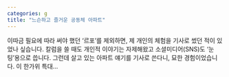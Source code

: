 ```yaml
---
categories: g
title: "느슨하고 즐거운 공동체 아파트"
---
```


				
		
			
				
					
					
						
						
						
					
					
				
				
			
			
			
이따금 필요에 따라 써야 했던 ‘르포’를 제외하면, 제 개인의 체험을 기사로 썼던 적이 있었나 싶습니다. 칼럼을 쓸 때도 개인적 이야기는 자제해왔고 소셜미디어(SNS)도 ‘눈팅’용으로 씁니다. 그런데 살고 있는 아파트 얘기를 기사로 쓴다니, 묘한 경험이었습니다. 이 한가위 특대...		
			